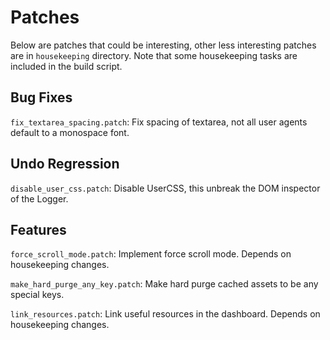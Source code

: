 # Patches

Below are patches that could be interesting, other less interesting patches
are in `housekeeping` directory. Note that some housekeeping tasks are
included in the build script.

## Bug Fixes

`fix_textarea_spacing.patch`: Fix spacing of textarea, not all user agents
default to a monospace font.

## Undo Regression

`disable_user_css.patch`: Disable UserCSS, this unbreak the DOM inspector of
the Logger.

## Features

`force_scroll_mode.patch`: Implement force scroll mode. Depends on housekeeping
changes.

`make_hard_purge_any_key.patch`: Make hard purge cached assets to be any
special keys.

`link_resources.patch`: Link useful resources in the dashboard. Depends on
housekeeping changes.

